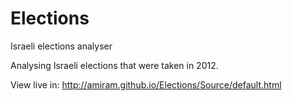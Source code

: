 Elections
=========

Israeli elections analyser

Analysing Israeli elections that were taken in 2012.

View live in:
http://amiram.github.io/Elections/Source/default.html
